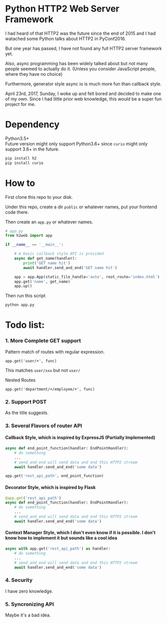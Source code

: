 # Python HTTP2 Web Server Framework

I had heard of that HTTP2 was the future since the end of 2015 and I had watached some Python talks about HTTP2 in PyConf2016.

But one year has passed, I have not found any full HTTP2 server framework yet.

Also, async programming has been widely talked about but not many people seemed to actually do it. 
(Unless you consider JavaScript people, where they have no choice)

Furthermore, generator style async io is much more fun than callback style.

April 23rd, 2017, Sunday, I woke up and felt bored and decided to make one of my own. Since I had little prior web knowledge, this would be a super fun project for me.

# Dependency
Python3.5+  
Future version might only support Python3.6+ since `curio` might only support 3.6+ in the future.
```bash
pip install h2
pip install curio
```

# How to
First clone this repo to your disk.

Under this repo, create a dir `public` or whatever names, put your frontend code there.

Then create an `app.py` or whatever names.
```python
# app.py
from h2web import app

if __name__ == '__main__':

	# A basic callback style API is provided
	async def get_name(handler):
		print('GET name hit')
		await handler.send_and_end('GET name hit')

	app = app.App(static_file_handle='auto', root_route='index.html')
	app.get('name', get_name)
	app.up()
```
Then run this script
```bash
python app.py
```

# Todo list:
### 1. More Complete GET support
Pattern match of routes with regular expression.
```
app.get('user/+', func)
```
This matches `user/xxx` but not `user/`

Nested Routes
```
app.get('department/+/employee/+', func)
```

### 2. Support POST
As the title suggests.

### 3. Several Flavors of router API
#### Callback Style, which is inspired by ExpressJS (Partially Implemented)
```python
async def end_point_function(handler: EndPointHandler):
	# do something
	...
	# send_and_end will send data and end this HTTP2 stream
	await handler.send_and_end('some data')

app.get('rest_api_path', end_point_function)
```
#### Decorator Style, which is inspired by Flask
```python
@app.get('rest_api_path')
async def end_point_function(handler: EndPointHandler):
	# do something
	...
	# send_and_end will send data and end this HTTP2 stream
	await handler.send_and_end('some data')
```
#### Context Manager Style, which I don't even know if it is possible. I don't know how to implement it but sounds like a cool idea
```python
async with app.get('rest_api_path') as handler:
	# do something
	...
	# send_and_end will send data and end this HTTP2 stream
	await handler.send_and_end('some data')
```

### 4. Security
I have zero knowledge.

### 5. Syncronizing API
Maybe it's a bad idea.
